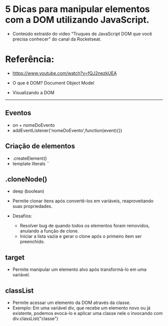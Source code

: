# 5 Dicas para manipular elementos com a DOM utilizando JavaScript.
  - Conteúdo extraído do vídeo "Truques de JavaScript DOM que você precisa conhecer" do canal da Rocketseat.
  
# Referência:
 - https://www.youtube.com/watch?v=fQJ2nezkUEA

- O que é DOM?
  Document Object Model
- Visualizando a DOM

---
## Eventos
 - on + nomeDoEvento
 - addEventListener('nomeDoEvento',function(event){})

## Criação de elementos

 - .createElement()
 - template literals ``

 ## .cloneNode()
  - deep (boolean)
  - Permite clonar itens após convertê-los em variáveis, reaproveitando suas propriedades.

  - Desafios:
    - Resolver bug de quando todos os elementos foram removidos, anulando a função de clone.
    - Iniciar a lista vazia e gerar o clone após o primeiro item ser preenchido.
 ## target
  - Permite manipular um elemento alvo após transformá-lo em uma variável.
 ## classList
  - Permite acessar um elemento da DOM através da classe.
  - Exemplo: Em uma variável div, que recebe um elemento novo ou já existente, podemos evocá-lo e aplicar uma classe nele o invocando com div.classList("classe")